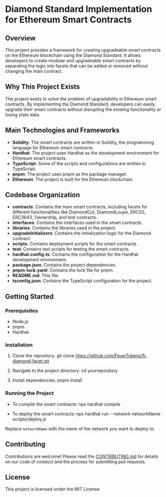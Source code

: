 # Diamond Standard Implementation for Ethereum Smart Contracts

## Overview

This project provides a framework for creating upgradeable smart contracts on the Ethereum blockchain using the Diamond Standard. It allows developers to create modular and upgradeable smart contracts by separating the logic into facets that can be added or removed without changing the main contract.

## Why This Project Exists

The project exists to solve the problem of upgradability in Ethereum smart contracts. By implementing the Diamond Standard, developers can easily upgrade their smart contracts without disrupting the existing functionality or losing state data.

## Main Technologies and Frameworks

- **Solidity**: The smart contracts are written in Solidity, the programming language for Ethereum smart contracts.
- **Hardhat**: The project uses Hardhat as the development environment for Ethereum smart contracts.
- **TypeScript**: Some of the scripts and configurations are written in TypeScript.
- **pnpm**: The project uses pnpm as the package manager.
- **Ethereum**: The project is built for the Ethereum blockchain.

## Codebase Organization

- **contracts**: Contains the main smart contracts, including facets for different functionalities like DiamondCut, DiamondLoupe, ERC20, ERC3643, Ownership, and test contracts.
- **interfaces**: Contains the interfaces used in the smart contracts.
- **libraries**: Contains the libraries used in the project.
- **upgradeInitializers**: Contains the initialization logic for the Diamond contract.
- **scripts**: Contains deployment scripts for the smart contracts.
- **test**: Contains test scripts for testing the smart contracts.
- **hardhat.config.ts**: Contains the configuration for the Hardhat development environment.
- **package.json**: Contains the project dependencies.
- **pnpm-lock.yaml**: Contains the lock file for pnpm.
- **README.md**: This file.
- **tsconfig.json**: Contains the TypeScript configuration for the project.

## Getting Started

### Prerequisites

- Node.js
- pnpm
- Hardhat

### Installation

1. Clone the repository:
git clone https://github.com/FeverTokens/ft-diamond-facet.git

2. Navigate to the project directory:
cd yourrepository

3. Install dependencies:
pnpm install


### Running the Project

- To compile the smart contracts:
npx hardhat compile

- To deploy the smart contracts:
npx hardhat run --network networkName scripts/deploy.js

 Replace `networkName` with the name of the network you want to deploy to.

## Contributing

Contributions are welcome! Please read the [CONTRIBUTING.md](CONTRIBUTING.md) for details on our code of conduct and the process for submitting pull requests.

## License

This project is licensed under the MIT License